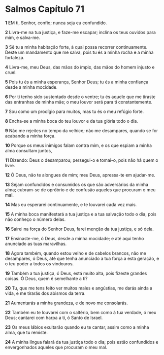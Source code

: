# Salmos Capítulo 71

**1** 	EM ti, Senhor, confio; nunca seja eu confundido.

**2** 	Livra-me na tua justiça, e faze-me escapar; inclina os teus ouvidos para mim, e salva-me.

**3** 	Sê tu a minha habitação forte, à qual possa recorrer continuamente. Deste um mandamento que me salva, pois tu és a minha rocha e a minha fortaleza.

**4** 	Livra-me, meu Deus, das mãos do ímpio, das mãos do homem injusto e cruel.

**5** 	Pois tu és a minha esperança, Senhor Deus; tu és a minha confiança desde a minha mocidade.

**6** 	Por ti tenho sido sustentado desde o ventre; tu és aquele que me tiraste das entranhas de minha mãe; o meu louvor será para ti constantemente.

**7** 	Sou como um prodígio para muitos, mas tu és o meu refúgio forte.

**8** 	Encha-se a minha boca do teu louvor e da tua glória todo o dia.

**9** 	Não me rejeites no tempo da velhice; não me desampares, quando se for acabando a minha força.

**10** 	Porque os meus inimigos falam contra mim, e os que espiam a minha alma consultam juntos,

**11** 	Dizendo: Deus o desamparou; persegui-o e tomai-o, pois não há quem o livre.

**12** 	Ó Deus, não te alongues de mim; meu Deus, apressa-te em ajudar-me.

**13** 	Sejam confundidos e consumidos os que são adversários da minha alma; cubram-se de opróbrio e de confusão aqueles que procuram o meu mal.

**14** 	Mas eu esperarei continuamente, e te louvarei cada vez mais.

**15** 	A minha boca manifestará a tua justiça e a tua salvação todo o dia, pois não conheço o número delas.

**16** 	Sairei na força do Senhor Deus, farei menção da tua justiça, e só dela.

**17** 	Ensinaste-me, ó Deus, desde a minha mocidade; e até aqui tenho anunciado as tuas maravilhas.

**18** 	Agora também, quando estou velho e de cabelos brancos, não me desampares, ó Deus, até que tenha anunciado a tua força a esta geração, e o teu poder a todos os vindouros.

**19** 	Também a tua justiça, ó Deus, está muito alta, pois fizeste grandes coisas. Ó Deus, quem é semelhante a ti?

**20** 	Tu, que me tens feito ver muitos males e angústias, me darás ainda a vida, e me tirarás dos abismos da terra.

**21** 	Aumentarás a minha grandeza, e de novo me consolarás.

**22** 	Também eu te louvarei com o saltério, bem como à tua verdade, ó meu Deus; cantarei com harpa a ti, ó Santo de Israel.

**23** 	Os meus lábios exultarão quando eu te cantar, assim como a minha alma, que tu remiste.

**24** 	A minha língua falará da tua justiça todo o dia; pois estão confundidos e envergonhados aqueles que procuram o meu mal.

